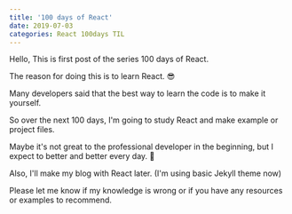 ```yaml
---
title: '100 days of React'
date: 2019-07-03
categories: React 100days TIL
---
```


Hello, This is first post of the series 100 days of React.

The reason for doing this is to learn React. 😎

Many developers said that the best way to learn the code is to make it yourself.

So over the next 100 days, I'm going to study React and make example or project files.

Maybe it's not great to the professional developer in the beginning, but I expect to better and better every day. 🙏

Also, I'll make my blog with React later. (I'm using basic Jekyll theme now)

Please let me know if my knowledge is wrong or if you have any resources or examples to recommend.
